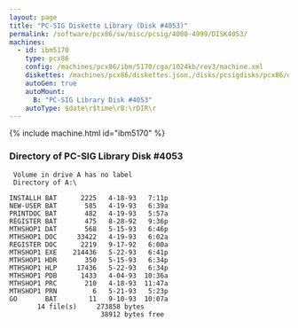 ```yaml
---
layout: page
title: "PC-SIG Diskette Library (Disk #4053)"
permalink: /software/pcx86/sw/misc/pcsig/4000-4999/DISK4053/
machines:
  - id: ibm5170
    type: pcx86
    config: /machines/pcx86/ibm/5170/cga/1024kb/rev3/machine.xml
    diskettes: /machines/pcx86/diskettes.json,/disks/pcsigdisks/pcx86/diskettes.json
    autoGen: true
    autoMount:
      B: "PC-SIG Library Disk #4053"
    autoType: $date\r$time\rB:\rDIR\r
---
```


{% include machine.html id="ibm5170" %}

### Directory of PC-SIG Library Disk #4053

     Volume in drive A has no label
     Directory of A:\

    INSTALLH BAT      2225   4-18-93   7:11p
    NEW-USER BAT       585   4-19-93   6:39a
    PRINTDOC BAT       482   4-19-93   5:57a
    REGISTER BAT       475   8-28-92   9:36p
    MTHSHOP1 DAT       568   5-15-93   6:46p
    MTHSHOP1 DOC     33422   4-19-93   6:02a
    REGISTER DOC      2219   9-17-92   6:00a
    MTHSHOP1 EXE    214436   5-22-93   6:41p
    MTHSHOP1 HDR       350   5-15-93   6:34p
    MTHSHOP1 HLP     17436   5-22-93   6:34p
    MTHSHOP1 PDB      1433   4-04-93  10:36a
    MTHSHOP1 PRC       210   4-18-93  11:47a
    MTHSHOP1 PRN         6   5-21-93   5:23p
    GO       BAT        11   9-10-93  10:07a
           14 file(s)     273858 bytes
                           38912 bytes free
